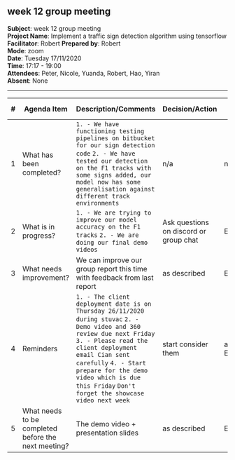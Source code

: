 ## week 12 group meeting

**Subject**: week 12 group meeting  
**Project Name**: Implement a traffic sign detection algorithm using tensorflow  
**Facilitator**: Robert 
**Prepared by**: Robert  
**Mode**: zoom  
**Date**: Tuesday 17/11/2020  
**Time**: 17:17 - 19:00  
**Attendees**: Peter, Nicole, Yuanda, Robert, Hao, Yiran  
**Absent**: None

--- 

| #   | Agenda Item                                         | Description/Comments                                                                                                                                                                                                                                                                                                                                                                                                                                                                                                                                                                                                                                                                                                    | Decision/Action                                                   | Who?         | Items for escalation |
| --- | --------------------------------------------------- | ----------------------------------------------------------------------------------------------------------------------------------------------------------------------------------------------------------------------------------------------------------------------------------------------------------------------------------------------------------------------------------------------------------------------------------------------------------------------------------------------------------------------------------------------------------------------------------------------------------------------------------------------------------------------------------------------------------------------- | ----------------------------------------------------------------- | ------------ | -------------------- |
| 1   | What has been completed?                            | `1. - We have functioning testing pipelines on bitbucket for our sign detection code` `2. - We have tested our detection on the F1 tracks with some signs added, our model now has some generalisation against different track environments` | n/a                                                               | n/a          | n/a                  |
| 2   | What is in progress?                                | `1. - We are trying to improve our model accuracy on the F1 tracks` `2. - We are doing our final demo videos`                                                                                                                                                                                                                                                                                                                                                                                                                                                                                                                                                                                      | Ask questions on discord or group chat                              |  Everyone     | n/a                  |
| 3   | What needs improvement?                             |    We can improve our group report this time with feedback from last report  | as described | Everyone                 |n/a
| 4   | Reminders                                           | `1. - The client deployment date is on Thursday 26/11/2020 during stuvac` `2. - Demo video and 360 review due next Friday` `3. - Please read the client deployment email Cian sent carefully` `4. - Start prepare for the demo video which is due this Friday` `Don't forget the showcase video next week`                                                                                                                                                                                                                                                                                                                                                                                                                                                                                                                                                                                                                                                          | start consider them                               | all: Everyone     | n/a                  |
| 5   | What needs to be completed before the next meeting? | The demo video + presentation slides | as described               | Everyone    | n/a                  |